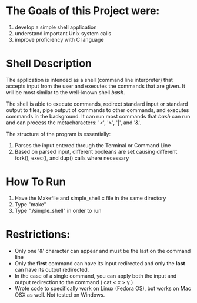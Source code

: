 # The Goals of this Project were:
1. develop a simple shell application
2. understand important Unix system calls
3. improve proficiency with C language

# Shell Description
The application is intended as a shell (command line interpreter) that accepts input from the user and executes the commands that are given. It will be most similar to the well-known shell *bash*.

The shell is able to execute commands, redirect standard input or standard output to files, pipe output of commands to other commands, and executes commands in the background. It can run most commands that *bash* can run and can process the metacharacters: '<', '>', '|', and '&'.

The structure of the program is essentially:
1. Parses the input entered through the Terminal or Command Line
2. Based on parsed input, different booleans are set causing different fork(), exec(), and dup() calls where necessary

# How To Run
1. Have the Makefile and simple_shell.c file in the same directory
2. Type "make"
3. Type "./simple_shell" in order to run


# Restrictions: 
- Only one '&' character can appear and must be the last on the command line
- Only the **first** command can have its input redirected and only the **last** can have its output redirected.
- In the case of a single command, you can apply both the input and output redirection to the command ( cat < x > y )
- Wrote code to specifically work on Linux (Fedora OS), but works on Mac OSX as well. Not tested on Windows.
